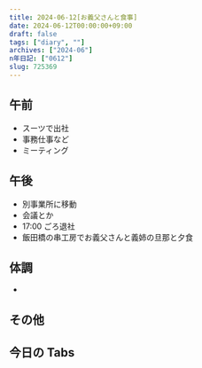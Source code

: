 ```yaml
---
title: 2024-06-12[お義父さんと食事]
date: 2024-06-12T00:00:00+09:00
draft: false
tags: ["diary", ""]
archives: ["2024-06"]
n年日記: ["0612"]
slug: 725369
---
```


## 午前

- スーツで出社
- 事務仕事など
- ミーティング

## 午後

- 別事業所に移動
- 会議とか
- 17:00 ごろ退社
- 飯田橋の串工房でお義父さんと義姉の旦那と夕食

## 体調

-

## その他

## 今日の Tabs
